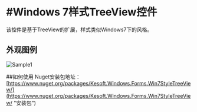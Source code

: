 #  #Windows 7样式TreeView控件

该控件是基于TreeView的扩展，样式类似Windows7下的风格。

## 外观图例
![Sample1](http://i.imgur.com/qoV4FCg.png)

##如何使用
Nuget安装包地址：
[https://www.nuget.org/packages/Kesoft.Windows.Forms.Win7StyleTreeView/](https://www.nuget.org/packages/Kesoft.Windows.Forms.Win7StyleTreeView/ "安装包")